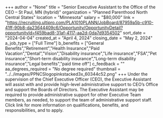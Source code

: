 +++
author = "None"
title = "Senior Executive Assistant to the Office of the CEO – St Paul, MN (hybrid)"
organization = "Planned Parenthood North Central States"
location = "Minnesota"
salary = "$80,000"
link = "https://recruiting.ultipro.com/PLA1010PLANN/JobBoard/87959a5b-c910-41ff-90b8-da23644409c6/Opportunity/OpportunityDetail?opportunityId=f459bad8-31af-4117-aa2d-0da7d9354502"
sort_date = "2024-04-04"
created_at = "April 4, 2024"
closing_date = "May 2, 2024"
a_job_type = ["Full Time"]
b_benefits = ["General Benefits","Retirement","Health Insurance","Paid Vacation","Dental","Vision","Disability insurance","Life insurance","FSA","Pet insurance","Short-term disability insurance","Long-term disability insurance","Legal benefits","paid time off"]
c_feedback = ""
aa_degrees_required = "No degree required"
thumbnail = "../../images/PPNCSlogopinkstacked3x_60344c52.png"
+++
Under the supervision of the Chief Executive Officer (CEO), the Executive Assistant will assist with and provide high-level administrative support to CEO’s Office and support the Boards of Directors. The Executive Assistant may be required to provide administrative support for other Executive Team members, as needed, to support the team of administrative support staff.
Click link for more information on qualifications, benefits, and responsibilities, and to apply. 